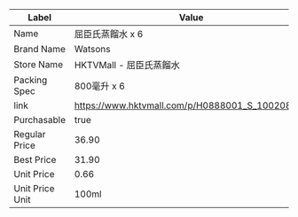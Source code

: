 | Label           | Value                                           |
| --------------- | ----------------------------------------------- |
| Name            | 屈臣氏蒸餾水 x 6                                      |
| Brand Name      | Watsons                                         |
| Store Name      | HKTVMall - 屈臣氏蒸餾水                               |
| Packing Spec    | 800毫升 x 6                                       |
| link            | https://www.hktvmall.com/p/H0888001_S_10020854E |
| Purchasable     | true                                            |
| Regular Price   | 36.90                                           |
| Best Price      | 31.90                                           |
| Unit Price      | 0.66                                            |
| Unit Price Unit | 100ml                                           |
